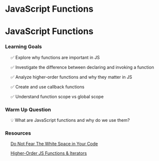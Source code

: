 # JavaScript Functions

# JavaScript Functions

### Learning Goals

&emsp; ✅ Explore why functions are important in JS

&emsp; ✅ Investigate the difference between declaring and invoking a function

&emsp; ✅ Analyze higher-order functions and why they matter in JS

&emsp; ✅ Create and use callback functions

&emsp; ✅ Understand function scope vs global scope

### Warm Up Question

&emsp; 💡 What are JavaScript functions and why do we use them?

### Resources

&emsp; [Do Not Fear The White Space in Your Code](https://dev.to/suckup_de/do-not-fear-the-white-space-in-your-code-39d0)

&emsp; [Higher-Order JS Functions & Iterators](https://www.codecademy.com/learn/game-dev-learn-javascript-higher-order-functions-and-iterators/modules/game-dev-learn-javascript-iterators/cheatsheet)